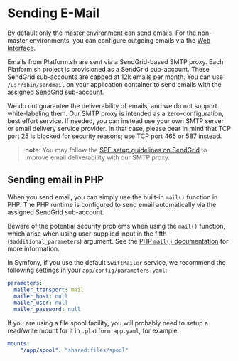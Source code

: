 # Sending E-Mail

By default only the master environment can send emails.
For the non-master environments, you can configure outgoing emails via the
[Web Interface](/administration/web/configure-environment.html#settings).

Emails from Platform.sh are sent via a SendGrid-based SMTP proxy.
Each Platform.sh project is provisioned as a SendGrid sub-account.
These SendGrid sub-accounts are capped at 12k emails per month.
You can use `/usr/sbin/sendmail` on your application container to send emails
with the assigned SendGrid sub-account.

We do not guarantee the deliverability of emails, and we do not support white-labeling them.  Our SMTP proxy is intended as a zero-configuration, best effort service.  If needed, you can instead use your own SMTP server or email delivery service provider. In that case, please bear in mind that TCP port 25 is blocked for security reasons; use TCP port 465 or 587 instead.

> **note**:
> You may follow the
> [SPF setup guidelines on SendGrid](https://sendgrid.com/docs/Glossary/spf.html)
> to improve email deliverability with our SMTP proxy.

## Sending email in PHP

When you send email, you can simply use the built-in `mail()` function in PHP. The PHP runtime is configured to send email automatically via the assigned SendGrid sub-account.

Beware of the potential security problems when using the `mail()` function, which arise when using user-supplied input in the fifth (`$additional_parameters`) argument. See the [PHP `mail()` documentation](http://php.net/manual/en/function.mail.php) for more information.

In Symfony, if you use the default `SwiftMailer` service, we recommend the following settings in your `app/config/parameters.yaml`:

```yaml
parameters:
  mailer_transport: mail
  mailer_host: null
  mailer_user: null
  mailer_password: null
```

If you are using a file spool facility, you will probably need
to setup a read/write mount for it in `.platform.app.yaml`, for example:

```yaml
mounts:
    "/app/spool": "shared:files/spool"
```
